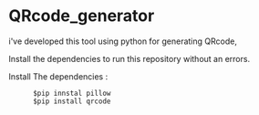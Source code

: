 # QRcode_generator
i've developed this tool using python for generating QRcode,

Install the dependencies to run this repository without an errors.

Install The dependencies :

          $pip innstal pillow
          $pip install qrcode
     
     
 


